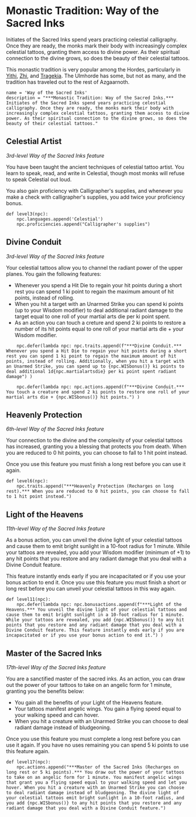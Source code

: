 # Monastic Tradition: Way of the Sacred Inks
Initiates of the Sacred Inks spend years practicing celestial calligraphy. Once they are ready, the monks mark their body with increasingly complex celestial tattoos, granting them access to divine power. As their spiritual connection to the divine grows, so does the beauty of their celestial tattoos.

This monastic tradition is very popular among the Hordes, particularly in [Yithi](../../Nations/Yithi.md), [Zhi](../../Nations/Zhi.md), and [Tragekia](../../Nations/Tragekia.md). The Ulmhorde has some, but not as many, and the tradition has traveled out to the rest of Azgaarnoth.

```
name = 'Way of the Sacred Inks'
description = "***Monastic Tradition: Way of the Sacred Inks.*** Initiates of the Sacred Inks spend years practicing celestial calligraphy. Once they are ready, the monks mark their body with increasingly complex celestial tattoos, granting them access to divine power. As their spiritual connection to the divine grows, so does the beauty of their celestial tattoos."
```

## Celestial Artist
*3rd-level Way of the Sacred Inks feature*

You have been taught the ancient techniques of celestial tattoo artist. You learn to speak, read, and write in Celestial, though most monks will refuse to speak Celestial out loud.

You also gain proficiency with Calligrapher's supplies, and whenever you make a check with calligrapher's supplies, you add twice your proficiency bonus.

```
def level3(npc):
    npc.languages.append('Celestial')
    npc.proficiencies.append("Calligrapher's supplies")
```

## Divine Conduit
*3rd-level Way of the Sacred Inks feature*

Your celestial tattoos allow you to channel the radiant power of the upper planes. You gain the following features:

* Whenever you spend a Hit Die to regain your hit points during a short rest you can spend 1 ki point to regain the maximum amount of hit points, instead of rolling.
* When you hit a target with an Unarmed Strike you can spend ki points (up to your Wisdom modifier) to deal additional radiant damage to the target equal to one roll of your martial arts die per ki point spent.
* As an action you can touch a creture and spend 2 ki points to restore a number of its hit points equal to one roll of your martial arts die + your Wisdom modifier.

```
    npc.defer(lambda npc: npc.traits.append(f"***Divine Conduit.*** Whenever you spend a Hit Die to regain your hit points during a short rest you can spend 1 ki point to regain the maximum amount of hit points, instead of rolling. Additionally, when you hit a target with an Unarmed Strike, you can spend up to {npc.WISbonus()} ki points to deal additional 1d{npc.martialartsdie} per ki point spent radiant damage") )

    npc.defer(lambda npc: npc.actions.append(f"***Divine Conduit.*** You touch a creature and spend 2 ki points to restore one roll of your martial arts die + {npc.WISbonus()} hit points.") )
```

## Heavenly Protection
*6th-level Way of the Sacred Inks feature*

Your connection to the divine and the complexity of your celestial tattoos has increased, granting you a blessing that protects you from death. When you are reduced to 0 hit points, you can choose to fall to 1 hit point instead.

Once you use this feature you must finish a long rest before you can use it again.

```
def level6(npc):
    npc.traits.append("***Heavenly Protection (Recharges on long rest).*** When you are reduced to 0 hit points, you can choose to fall to 1 hit point instead.")
```

## Light of the Heavens
*11th-level Way of the Sacred Inks feature*

As a bonus action, you can unveil the divine light of your celestial tattoos and cause them to emit bright sunlight in a 10-foot radius for 1 minute. While your tattoos are revealed, you add your Wisdom modifier (minimum of +1) to any hit points that you restore and any radiant damage that you deal with a Divine Conduit feature.

This feature instantly ends early if you are incapacitated or if you use your bonus action to end it. Once you use this feature you must finish a short or long rest before you can unveil your celestial tattoos in this way again.

```
def level11(npc):
    npc.defer(lambda npc: npc.bonusactions.append(f"***Light of the Heavens.*** You unveil the divine light of your celestial tattoos and cause them to emit bright sunlight in a 10-foot radius for 1 minute. While your tattoos are revealed, you add {npc.WISbonus()} to any hit points that you restore and any radiant damage that you deal with a Divine Conduit feature. This feature instantly ends early if you are incapacitated or if you use your bonus action to end it.") )
```

## Master of the Sacred Inks
*17th-level Way of the Sacred Inks feature*

You are a sanctified master of the sacred inks. As an action, you can draw out the power of your tattoos to take on an angelic form for 1 minute, granting you the benefits below:

* You gain all the benefits of your Light of the Heavens feature.
* Your tattoos manifest angelic wings. You gain a flying speed equal to your walking speed and can hover.
* When you hit a creature with an Unarmed Strike you can choose to deal radiant damage instead of bludgeoning.

Once you use this feature you must complete a long rest before you can use it again. If you have no uses remaining you can spend 5 ki points to use this feature again.

```
def level17(npc):
    npc.actions.append("***Master of the Sacred Inks (Recharges on long rest or 5 ki points).*** You draw out the power of your tattoos to take on an angelic form for 1 minute. You manifest angelic wings that grant you a flying speed equal to your walking speed and let you hover. When you hit a creature with an Unarmed Strike you can choose to deal radiant damage instead of bludgeoning. The divine light of your celestial tattoos emit bright sunlight in a 10-foot radius, and you add {npc.WISbonus()} to any hit points that you restore and any radiant damage that you deal with a Divine Conduit feature.")
```
